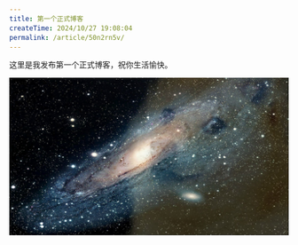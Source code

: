 ```yaml
---
title: 第一个正式博客
createTime: 2024/10/27 19:08:04
permalink: /article/50n2rn5v/
---
```

这里是我发布第一个正式博客，祝你生活愉快。

![doge!](/dogeuni.jpg)
